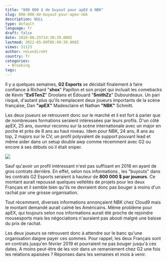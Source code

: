 ```yaml
---
title: "800 000 $ de buyout pour apEX & NBK"
slug: 800-000-de-buyout-pour-apex-nbk
description: NULL
type: default
language: fr
draft: false
date: 2018-06-25T14:39:39.000Z
lastmod: 2022-05-09T05:49:39.000Z
views: 51123
author: neLendirekt
country: fr
categories:
 - Breaking
tags:
---
```

Il y a quelques semaines, **G2 Esports** se décidait finalement à faire confiance à Richard "**shox**" Papillon et son projet qui incluait les comebacks de Kevin "**Ex6TenZ**" Droolans et Édouard "**SmithZz**" Dubourdeaux. Un pari risqué, d'autant plus qu'ils remplacent deux joueurs importants de la scène française, Dan **"apEX"** Madesclaire et Nathan **"NBK"** Schmitt.

Les deux joueurs se retrouvent donc sur le marché et il est fort à parier que de nombreuses formations seraient intéressées par leurs profils. D'un côté apEX, 25 ans, ouvreur reconnu sur la scène internationale avec un major en poche et près de 8 ans au haut niveau. Idem pour NBK, 24 ans, 8 ans au top, 2 majors sur le CV, un profil polyvalent de support pouvant lead et même aider dans un setup double awp comme récemment avec G2 ou encore à ses débuts où il était sniper.

![](https://flickshot-ue.s3.eu-west-2.amazonaws.com/flickshot/article/5b30e2de85aee/images/7XfuQrHDF872Ihv6pfMH3i6YvvadHufH4kcuktjt.jpeg)

Sauf qu'avoir un profil intéressant n'est pas suffisant en 2018 en ayant de gros contrats derrière. En effet, selon nos informations , les "buyouts" dans les contrats G2 Esports seraient à hauteur de **800 000 $ par joueurs**. Ce montant aurait repoussé quelques velléités de projets pour les deux Français et il semble bien qu'ils ne devraient donc pas bouger à moins d'un rachat par une grosse organisation.

Tout récemment, diverses informations annonçaient NBK chez Cloud9 mais le montant demandé aurait calmé les Américains. Même problème pour apEX, qui toujours selon nos informations aurait été proche de rejoindre mousesports mais les négociations n'auraient pas abouti malgré une baisse du prix de rachat.

Les deux joueurs se retrouvent donc à attendre sur le banc qu'une organisation daigne payer ces sommes. Pour rappel, les deux Français sont en contrats jusqu'en février 2019 et pourraient ne pas bouger jusqu'à ces dates. A moins peut-être de les voir dans un remaniement chez G2 une fois les relations apaisées ? Réponses dans les semaines et mois à venir.
